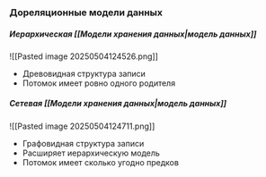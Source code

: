 ### Дореляционные модели данных

##### Иерархическая [[Модели хранения данных|модель данных]]

![[Pasted image 20250504124526.png]]

- Древовидная структура записи
- Потомок имеет ровно одного родителя

##### Сетевая [[Модели хранения данных|модель данных]]

![[Pasted image 20250504124711.png]]

- Графовидная структура записи
- Расширяет иерархическую модель
- Потомок имеет сколько угодно предков
